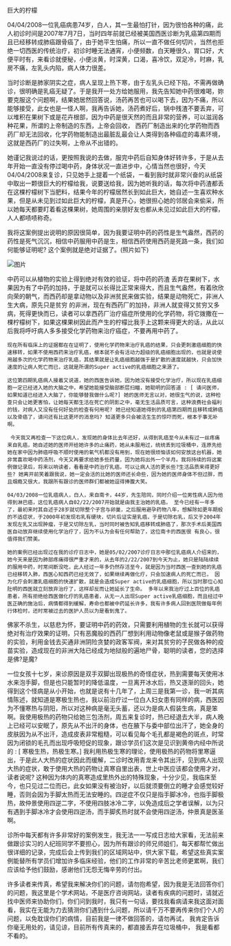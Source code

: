 巨大的柠檬

  04/04/2008一位乳癌病患74岁，白人，其一生最怕打针，因为很怕各种的痛，此人初诊时间是2007年7月7日，当时四年前就已经被美国西医诊断为乳癌第四期而且已经移转成肺癌跟骨癌了，由于她平生怕痛，所以一直不做任何切片，当然也拒绝一切西医的传统治疗，初诊时睡无法通宵，小便频数，白天睡很久，胃口好，大便平时有，来看诊就便秘，小便淡黄，时深黄，口渴，喜冷饮，双足冷，时麻，乳房不痛，左乳头内陷，病人体力很差。

  当时诊断是肺家阴实之症，病人呈现上热下寒，由于左乳头已经下陷，不需再做确诊，很明确是乳癌无疑了。于是我开一处方给她服用，我先告知她中药很难喝，妳要克服这个问题啊，结果她居然回答说，汤药再苦也可以喝下去，因为不痛，所以能够接受，此女也是一怪人啊，我再告诉她，汤药煮好后，锅中残渣不要丢弃，可以堆积在果树下或是花卉根部，因为中药是很天然的而且非常的营养，可以滋润各种花果，所谓的上帝制造的东西，上帝会回收， 西药厂制造出来的化学药物而西药厂却无法回收，化学药物能制造出最脏乱最会让人类得到各种癌症的毒素环境，这就是西药厂的过失啊，上帝从不出错的。

  她谨记我说过的话，更按照我说的去做，服完中药后自知身体好转许多，于是从去年开始一直没有停过喝中药，身体状况一直进步中，心情当然也很好，今天04/04/2008来复诊，只见她手上提着一个纸袋，ㄧ看到我时就非常兴奋的从纸袋中取出一颗很巨大的柠檬给我，说要送给我，因为她听我的话，每次将中药渣都丢在这棵柠檬树下当肥料，结果今年的柠檬居然长到如此巨大，她自述一生喜欢种水果，但是从未见到过如此巨大的柠檬，真是开心，她很担心她的邻居会来偷采，所以她每天都要盯着看这棵果树，她周围的亲朋好友也都从未见过如此巨大的柠檬，人人都啧啧称奇。

  我将这案例提出说明的原因很简单，因为我要证明中药的药性是生气盎然，西药的药性是死气沉沉，相信中药服用中药是生，相信西药使用西药是死路一条，我们如何能够证明呢? 这个案例就是绝对证据了。(照片如下)

![图片](./img/080405img01.png)


  中药可以从植物的实验上得到绝对有效的验证，将中药的药渣 丢弃在果树下，水果因为有了中药的加持，于是就可以长得比正常来得大，而且生气盎然，有着欣欣向荣的朝气，而西药却是拿动物以及非洲贫民来做实验，结果是动物死亡，非洲人生大病，原先只是贫穷 的非洲，现在有西药厂的加持，非洲人就变得又贫穷又多病，死得更快而已，读者可以拿西药厂治疗癌症所使用的化学药物，将它拨撒在一棵柠檬树下，如果这棵果树因此而产生的柠檬比我手上这颗来得更大的话，从此以后我将呼吁病人多多接受化学药物来治疗癌症，不要再用中药了。

    现在所有临床上的证据都在在证明了，使用化学药物来治疗乳癌的结果，只会更刺激癌细胞的快速移转，如果不使用西药来治疗乳癌，根本就不会有活动力超级的乳癌细胞出现的，也就是说使用越多次的化学药物来治疗乳癌，其结果就是让乳癌细胞越强于是扩散的速度就越快，只会加快速度的让病人死亡而已，这就是所谓的Super active的乳癌细胞之来源了。

    这位第四期乳癌病人接着又说道，她的西医告诉她，因为她没有接受化学治疗，所以现在乳癌细胞一定已经进入她的大脑之中，希望她能接受脑部断层扫瞄，她聪明的回答道 : [ 请问医师，如果知道已经进入大脑了，你能够替我做什么呢?] 她的医师无言以对，她很生气的说，这种检查只会让她更害怕，让她每天都生活在死亡的阴影之中，毫无生活品质可言，这种浪费社会福利的钱，对病人又没有任何好处的检查有何用呢? 她已经知道她得到的乳癌第四期而且移转成肺癌以及骨癌了，请问还有比这更坏的消息吗? 知道更多只会被活生生的惊吓而死，根本于事无补啊。

     今天我又再检查一下这位病人，发现她的身体比去年还好，从得到乳癌至今从未有过一丝疼痛来自乳癌，她自述她的医师开给她许多的止痛药，她从未服用过，统统丢到垃圾桶中，连原先给她在家中因为肺癌呼吸不顺时使用的氧气机都没有用到，现在她很烦恼该如何安放这台机器，她非常喜欢喝中药汤剂，今天又再要求给她多些药量，因为她将出外一个半月。我将持续的将这案例做记录后，将来以响读者，看看是中药治疗乳癌，可以让病人活的更长些?生活品质来得更好些? 她离开前笑着跟我说，她一定会活的比她的医师还长命些，因为她的医师身体不但过胖，而且烟瘾又很大，我跟所有跟诊的医师群们都被她逗得捧腹大笑。

    04/03/2008一位乳癌病人，白人，来自南卡，44岁，先生陪同，同时介绍一位男性病人因为他得到淋巴癌，这位乳癌病人自02/22/2007开始就是由我主治她的乳癌， 至今已经有一年多了，最初来时其自述于28岁就切除整个子宫与卵巢，之后服用避孕药物八年，想解除如更年期般的不适症状，于2000年初发现右乳有硬块，切片后证实是乳癌，于是切除右乳，后又于2004年发现左乳又出现肿瘤，于是又切除左乳，当时同时被告知乳癌移转成肺癌了，那次手术后美国西医自动放弃继续使用化学治疗了，因为不认为会有任何帮助了，这位南卡的西医很 有良心，很值得我们赞美。

    她的案例已经出现过在我的诊疗日志中，她是05/02/2007诊疗日志中那位乳癌病人介绍来的，她今天来是因为肺部疼痛得很严重才来的，从去年的2/22/2007到今天为止，她只是陆陆续续的服用中药，时常间断没吃，此人经过一年多仍然存活至今，就是因为当时西医一查到她的乳癌已经移转入肺，西医心知西药已经无效了，如果继续再做化疗，只会加速病人的死亡而已， 因为化疗会刺激乳癌细胞的快速扩散，就是会造成Super active的乳癌细胞，所以当时那位心知肚明的西医就立刻放弃治疗了，这样却反而让她延长了生命。 多年以来我治疗过上百位的乳癌患者，所有拒绝给西医做化疗的乳癌患者，从无一人出现Super active乳癌细胞，而且经过中医正确的施治后，病情都得到缓解，寿命也都被中药延长许多，我有许多病人回到医院做每年例行体检时，还时常被过去的医护人员以为是看到鬼了。

   佛家不杀生，以慈悲为怀，要证明中药的药效，只需要利用植物的生长就可以获得绝对有治疗效果的证明，只有恶魔般的西药厂想到利用动物像老鼠或是猴子做药物的实验，利用金钱去买通非洲阴险贪婪的政客军阀，来对其贫穷的子民做各种的疫苗实验，造成现在的非洲大陆已经成为地狱般的遍地尸骨，聪明的读者，您的选择是佛?是魔?

   一位女孩十七岁，来诊原因是双手双脚出现极热的奇怪症状，热到需要每天使用冰水来泡手脚，但是也只能暂时的降低温度，一旦离开冰水后，热又逐渐的回头，她得到这个怪病是从小开始，也就是说有十几年了，上周三是我第一诊，我一听其病情陈述，就知道是寒极生热也，我以前治疗过一位白人妇女患有同样的病，西医因为不懂寒热与阴阳，所以对这种病是毫无头蓄，还以为是病人假装生病，真是笨啊。我使用极热的药物只给她三包汤剂，周五来复诊时，热已经退去大半，病人晚上已经可以安眠了，原先从不出汗的身体，也在腋下与委中部位出汗了，她全身的皮肤因为从不出汗，造成皮表非常粗糙，可以看见每个毛孔都是褐色的斑点，时常因为闭锁的毛孔而出现呼吸短促的现象，跟诊学员们这次是见识到黄帝内经中所说的 : [ 寒极生热，热极生寒。] 我利用热极生寒的理论，使用极热的药物将里寒逼出，于是此人大热的症状因此而缓解，二诊时改用青龙来令其出汗，见到病人出现大热的症状，敢于使用大热的药物让真寒自里出表，世上中医应该都会使用才对，读者说呢? 这种因为体内的真寒造成里热外出的特殊现象，十分少见，我临床至今，也只见过二位而已，此女如果没有被治好，以后就须要倒立的睡才会感觉较好睡，否则会因为手脚太热而无法安睡的。四逆症不仅只是指手脚冰冷，也指手脚极热，故仲景使用四逆二字，不使用四肢冰冷二字，以免造成后之学者误解，以为只有遇到手脚冰冷才会使用四逆汤，而手脚炙热时就不会使用四逆汤，仲景真是医圣啊。

   诊所中每天都有许多非常好的案例发生，我无法一一写成日志给大家看，无法前来做跟诊实习的人纪班同学不要担心，因为所有跟诊的师兄师姐们，每天都帮忙做出很详细的记录，完成后会上传到我们的区域网站中，供大家下载，希望这些真实案例能替所有学员们增加许多临床经验，他们的工作非常的辛苦比老师更累啊，我们应该给予他们鼓励，感谢他们无怨无悔辛劳的付出。

   许多读者来传真，希望我来解决你们的问题，请勿抱希望，因为我是无法回答你们的问题，我这里是个学术网站，不是医疗咨询网站，读者有疾病的问题时，请就近找中医师来协助你们，你们问到我时，我只有一句话，要找我看病请来我这面对面看，我实在无能为力去猜测你们遇到什么问题，所以请千万不要再传来你们个人的问题，以免耽误你们的病情，目前我是一律不做回答的，请勿再试， 我肯定告诉你毫无用处的，请见谅，目前所有传真来的，都直接丢弃在垃圾桶中， 我是看都不看的。